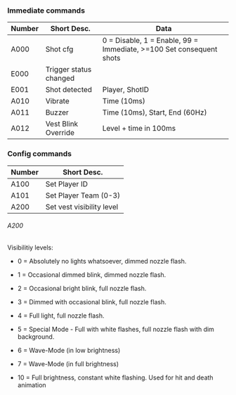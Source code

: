 
### Immediate commands
Number | Short Desc. | Data
:--- | --- | ---
A000 | Shot cfg | 0 = Disable, 1 = Enable, 99 = Immediate, >=100 Set consequent shots
E000 | Trigger status changed
E001 | Shot detected | Player, ShotID
A010 | Vibrate 	| Time (10ms)
A011 | Buzzer 	| Time (10ms), Start, End (60Hz)
A012 | Vest Blink Override | Level + time in 100ms

### Config commands
Number | Short Desc.
:--- | ---
A100 | Set Player ID
A101 | Set Player Team (0-3)
A200 | Set vest visibility level

###### A200
Visibilitiy levels:
- 0 = Absolutely no lights whatsoever, dimmed nozzle flash.
- 1 = Occasional dimmed blink, dimmed nozzle flash.
- 2 = Occasional bright blink, full nozzle flash.
- 3 = Dimmed with occasional blink, full nozzle flash.
- 4 = Full light, full nozzle flash.
- 5 = Special Mode - Full with white flashes, full nozzle flash with dim background.
- 6 = Wave-Mode (in low brightness)
- 7 = Wave-Mode (in full brightness)

- 10 = Full brightness, constant white flashing. Used for hit and death animation
